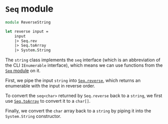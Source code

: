 # `Seq` module

```fsharp
module ReverseString

let reverse input =
    input
    |> Seq.rev
    |> Seq.toArray
    |> System.String
```

The `string` class implements the `seq` interface (which is an abbreviation of the CLI `IEnumerable` interface), which means we can use functions from the [`Seq` module][seq-module] on it.

First, we pipe the input `string` into [`Seq.reverse`][seq.rev], which returns an enumerable with the input in reverse order.

To convert the `seq<char>` returned by `Seq.reverse` back to a `string`, we first use [`Seq.toArray`][seq.toArray] to convert it to a `char[]`.

Finally, we convert the `char` array back to a `string` by piping it into the `System.String` constructor.

[seq-module]: https://fsharp.github.io/fsharp-core-docs/reference/fsharp-collections-seqmodule.html
[seq.rev]: https://fsharp.github.io/fsharp-core-docs/reference/fsharp-collections-seqmodule.html#rev
[seq.toArray]: https://fsharp.github.io/fsharp-core-docs/reference/fsharp-collections-seqmodule.html#toArray
